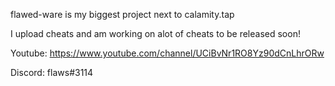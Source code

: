 flawed-ware is my biggest project next to calamity.tap

I upload cheats and am working on alot of cheats to be released soon!

Youtube: https://www.youtube.com/channel/UCiBvNr1RO8Yz90dCnLhrORw

Discord: flaws#3114
